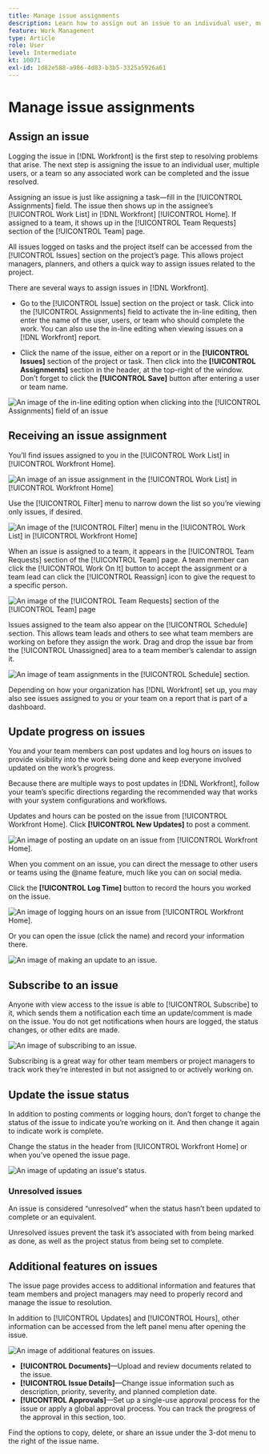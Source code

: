 ```yaml
---
title: Manage issue assignments
description: Learn how to assign out an issue to an individual user, multiple users, or a team so the issue will get resolved in Adobe Workfront.
feature: Work Management
type: Article
role: User
level: Intermediate
kt: 10071
exl-id: 1d82e588-a986-4d83-b3b5-3325a5926a61
---
```

# Manage issue assignments

## Assign an issue

Logging the issue in [!DNL Workfront] is the first step to resolving problems that arise. The next step is assigning the issue to an individual user, multiple users, or a team so any associated work can be completed and the issue resolved.

Assigning an issue is just like assigning a task—fill in the [!UICONTROL Assignments] field. The issue then shows up in the assignee’s [!UICONTROL Work List] in [!DNL Workfront] [!UICONTROL Home]. If assigned to a team, it shows up in the [!UICONTROL Team Requests] section of the [!UICONTROL Team] page.

All issues logged on tasks and the project itself can be accessed from the [!UICONTROL Issues] section on the project’s page. This allows project managers, planners, and others a quick way to assign issues related to the project.

There are several ways to assign issues in [!DNL Workfront].

* Go to the [!UICONTROL Issue] section on the project or task. Click into the [!UICONTROL Assignments] field to activate the in-line editing, then enter the name of the user, users, or team who should complete the work.
You can also use the in-line editing when viewing issues on a [!DNL Workfront] report.

* Click the name of the issue, either on a report or in the **[!UICONTROL Issues]** section of the project or task. Then click into the **[!UICONTROL Assignments]** section in the header, at the top-right of the window. Don’t forget to click the **[!UICONTROL Save]** button after entering a user or team name.

![An image of the in-line editing option when clicking into the [!UICONTROL Assignments] field of an issue](assets/04-issue-assign-issue-list-assignments-field.png)

<!--
Learn more graphic and documentation article links
Assign issues
Edit user assignments for multiple issues
-->

## Receiving an issue assignment

You’ll find issues assigned to you in the [!UICONTROL Work List] in [!UICONTROL Workfront Home].

![An image of an issue assignment in the [!UICONTROL Work List] in [!UICONTROL Workfront Home]](assets/05-workfront-home-work-list.png)

Use the [!UICONTROL Filter] menu to narrow down the list so you’re viewing only issues, if desired.

![An image of the [!UICONTROL Filter] menu in the [!UICONTROL Work List] in [!UICONTROL Workfront Home]](assets/06-workfront-home-issue-filter.png)

When an issue is assigned to a team, it appears in the [!UICONTROL Team Requests] section of the [!UICONTROL Team] page. A team member can click the [!UICONTROL Work On It] button to accept the assignment or a team lead can click the [!UICONTROL Reassign] icon to give the request to a specific person.

![An image of the [!UICONTROL Team Requests] section of the [!UICONTROL Team] page](assets/07-team-page-work-on-it.png)

Issues assigned to the team also appear on the [!UICONTROL Schedule] section. This allows team leads and others to see what team members are working on before they assign the work. Drag and drop the issue bar from the [!UICONTROL Unassigned] area to a team member’s calendar to assign it.

![An image of team assignments in the [!UICONTROL Schedule] section.](assets/08-issue-assignment-team-schedule.png)

Depending on how your organization has [!DNL Workfront] set up, you may also see issues assigned to you or your team on a report that is part of a dashboard.

<!-- Learn more graphic and documentation article links

* Display items in the [!UICONTROL Work List] in the [!UICONTROL Home] area
* Manage work and team requests in the [!UICONTROL Home] area

-->

## Update progress on issues

You and your team members can post updates and log hours on issues to provide visibility into the work being done and keep everyone involved updated on the work’s progress.

Because there are multiple ways to post updates in [!DNL Workfront], follow your team’s specific directions regarding the recommended way that works with your system configurations and workflows.

Updates and hours can be posted on the issue from [!UICONTROL Workfront Home]. Click **[!UICONTROL New Updates]** to post a comment.

![An image of posting an update on an issue from [!UICONTROL Workfront Home].](assets/09-workfront-home-update.png)

When you comment on an issue, you can direct the message to other users or teams using the @name feature, much like you can on social media.

Click the **[!UICONTROL Log Time]** button to record the hours you worked on the issue.

![An image of logging hours on an issue from [!UICONTROL Workfront Home].](assets/10-workfront-home-log-hours.png)

Or you can open the issue (click the name) and record your information there.

![An image of making an update to an issue.](assets/11-update-on-landing-page.png)

## Subscribe to an issue

Anyone with view access to the issue is able to [!UICONTROL Subscribe] to it, which sends them a notification each time an update/comment is made on the issue. You do not get notifications when hours are logged, the status changes, or other edits are made.

![An image of subscribing to an issue.](assets/12-subscribe-to-an-issue.png)

Subscribing is a great way for other team members or project managers to track work they’re interested in but not assigned to or actively working on.

<!-- Learn more graphic and link to documentation article

* Update or edit a work item in the Home area

-->

## Update the issue status

In addition to posting comments or logging hours, don’t forget to change the status of the issue to indicate you’re working on it. And then change it again to indicate work is complete.

Change the status in the header from [!UICONTROL Workfront Home] or when you’ve opened the issue page.

![An image of updating an issue's status.](assets/13-update-issue-status.png)

### Unresolved issues

An issue is considered “unresolved” when the status hasn’t been updated to complete or an equivalent.

Unresolved issues prevent the task it’s associated with from being marked as done, as well as the project status from being set to complete.

<!-- Learn more graphic and documentation article link

* Mark a work item as done in the Home area

-->

## Additional features on issues

The issue page provides access to additional information and features that team members and project managers may need to properly record and manage the issue to resolution.

In addition to [!UICONTROL Updates] and [!UICONTROL Hours], other information can be accessed from the left panel menu after opening the issue.

![An image of additional features on issues.](assets/14-issue-page-left-panel-menu.png)

* **[!UICONTROL Documents]**—Upload and review documents related to the issue.
* **[!UICONTROL Issue Details]**—Change issue information such as description, priority, severity, and planned completion date.
* **[!UICONTROL Approvals]**—Set up a single-use approval process for the issue or apply a global approval process. You can track the progress of the approval in this section, too.

Find the options to copy, delete, or share an issue under the 3-dot menu to the right of the issue name.

<!-- Learn more graphic and documentation article links

* Edit issues
* Copy issues
* Share an issue
* Move issues
* Grant access to an issue

-->
